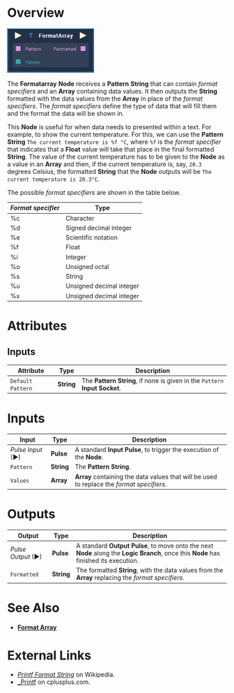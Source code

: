 # Overview

![The Formatarray Node.](../../.gitbook/assets/node-formatarray.png)

The **Formatarray** **Node** receives a **Pattern** **String** that can contain *format specifiers* and an **Array** containing data values. It then outputs the **String** formatted with the data values from the **Array** in place of the *format specifiers*. The *format specifiers* define the type of data that will fill them and the format the data will be shown in.

This **Node** is useful for when data needs to presented within a text. For example, to show the current temperature. For this, we can use the **Pattern** **String** `The current temperature is %f °C`, where `%f` is the _format specifier_ that indicates that a **Float** value will take that place in the final formatted **String**. The value of the current temperature has to be given to the **Node** as a value in an **Array** and then, if the current temperature is, say, `20.3` degrees Celsius, the formatted **String** that the **Node** outputs will be `The current temperature is 20.3°C`.

The possible *format specifiers* are shown in the table below.

| *Format specifier* | **Type**|
|---|---|
| %c | Character |
| %d | Signed decimal integer |
| %e | Scientific notation |
| %f | Float |
| %i| Integer|
| %o | Unsigned octal |
| %s | String |
| %u | Unsigned decimal integer |
| %x | Unsigned decimal integer |




# Attributes

## Inputs

|Attribute|Type|Description|
|---|---|---|
| `Default Pattern` | **String** | The **Pattern String**, if none is given in the `Pattern` **Input Socket**. |



# Inputs

|Input|Type|Description|
|---|---|---|
|*Pulse Input* (►)|**Pulse**|A standard **Input Pulse**, to trigger the execution of the **Node**.|
| `Pattern` | **String** | The **Pattern String**. |
| `Values` | **Array** | **Array** containing the data values that will be used to replace the *format specifiers*. |

# Outputs

|Output|Type|Description|
|---|---|---|
|*Pulse Output* (►)|**Pulse**|A standard **Output Pulse**, to move onto the next **Node** along the **Logic Branch**, once this **Node** has finished its execution.|
| `Formatted` | **String** | The formatted **String**, with the data values from the **Array** replacing the *format specifiers*. |

# See Also

* [**Format Array**](formatarray.md)

# External Links

* [_Printf Format String_](https://en.wikipedia.org/wiki/Printf_format_string) on Wikipedia.
* [_Printf](https://www.cplusplus.com/reference/cstdio/printf/) on cplusplus.com.

